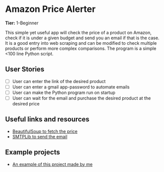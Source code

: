 # Amazon Price Alerter

**Tier:** 1-Beginner

This simple yet useful app will check the price of a product on Amazon, check if it is under a given budget and send you an email if that is the case. It is a good entry into web scraping and can be modified to check multiple products or perform more complex comparisons. The program is a simple <100 line Python script.

## User Stories

-   [ ] User can enter the link of the desired product
-   [ ] User can enter a gmail app-password to automate emails
-   [ ] User can make the Python program run on startup
-   [ ] User can wait for the email and purchase the desired product at the desired price

## Useful links and resources

- [BeautifulSoup to fetch the price](https://beautiful-soup-4.readthedocs.io/en/latest/)
- [SMTPLib to send the email](https://docs.python.org/3/library/smtplib.html)

## Example projects

- [An example of this project made by me](https://github.com/AdvaitDhingra/python_projects/blob/master/get_price.py)
